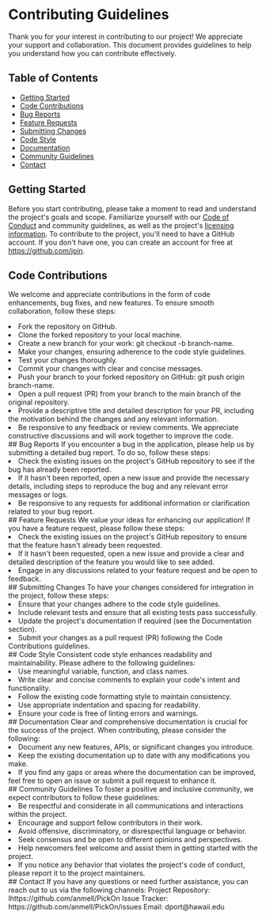 # Contributing Guidelines
Thank you for your interest in contributing to our project! We appreciate your support and collaboration. This document provides guidelines to help you understand how you can contribute effectively.
## Table of Contents
- [Getting Started](#getting-started)
- [Code Contributions](#code-contributions)
- [Bug Reports](#bug-reports)
- [Feature Requests](#feature-requests)
- [Submitting Changes](#submitting-changes)
- [Code Style](#code-style)
- [Documentation](#documentation)
- [Community Guidelines](#community-guidelines)
- [Contact](#contact)

## Getting Started
Before you start contributing, please take a moment to read and understand the project's goals and scope. Familiarize yourself with our <a href="code-of-conduct.md">Code of Conduct</a> and community guidelines, as well as the project's <a href="license">licensing information</a>. 
To contribute to the project, you'll need to have a GitHub account. If you don't have one, you can create an account for free at https://github.com/join.
## Code Contributions
We welcome and appreciate contributions in the form of code enhancements, bug fixes, and new features. To ensure smooth collaboration, follow these steps:
<li> Fork the repository on GitHub. </li>
<li> Clone the forked repository to your local machine. </li>
<li> Create a new branch for your work: git checkout -b branch-name.</li>
<li> Make your changes, ensuring adherence to the code style guidelines.</li>
<li> Test your changes thoroughly.</li>
<li> Commit your changes with clear and concise messages.</li>
<li> Push your branch to your forked repository on GitHub: git push origin branch-name.</li>
<li> Open a pull request (PR) from your branch to the main branch of the original repository.</li>
<li> Provide a descriptive title and detailed description for your PR, including the motivation behind the changes and any relevant information.</li>
<li> Be responsive to any feedback or review comments. We appreciate constructive discussions and will work together to improve the code.</li>
## Bug Reports
If you encounter a bug in the application, please help us by submitting a detailed bug report. To do so, follow these steps:
<li> Check the existing issues on the project's GitHub repository to see if the bug has already been reported.</li>
<li> If it hasn't been reported, open a new issue and provide the necessary details, including steps to reproduce the bug and any relevant error messages or logs.</li>
<li> Be responsive to any requests for additional information or clarification related to your bug report.</li>
## Feature Requests
We value your ideas for enhancing our application! If you have a feature request, please follow these steps:
<li> Check the existing issues on the project's GitHub repository to ensure that the feature hasn't already been requested.</li>
<li> If it hasn't been requested, open a new issue and provide a clear and detailed description of the feature you would like to see added.</li>
<li> Engage in any discussions related to your feature request and be open to feedback.</li>
## Submitting Changes
To have your changes considered for integration in the project, follow these steps:
<li> Ensure that your changes adhere to the code style guidelines.</li>
<li> Include relevant tests and ensure that all existing tests pass successfully.</li>
<li> Update the project's documentation if required (see the Documentation section).</li>
<li> Submit your changes as a pull request (PR) following the Code Contributions guidelines.</li>
## Code Style
Consistent code style enhances readability and maintainability. Please adhere to the following guidelines:
<li> Use meaningful variable, function, and class names.</li>
<li> Write clear and concise comments to explain your code's intent and functionality.</li>
<li> Follow the existing code formatting style to maintain consistency.</li>
<li> Use appropriate indentation and spacing for readability.</li>
<li> Ensure your code is free of linting errors and warnings.</li>
## Documentation
Clear and comprehensive documentation is crucial for the success of the project. When contributing, please consider the following:
<li> Document any new features, APIs, or significant changes you introduce.</li>
<li> Keep the existing documentation up to date with any modifications you make.</li>
<li> If you find any gaps or areas where the documentation can be improved, feel free to open an issue or submit a pull request to enhance it.</li>
## Community Guidelines
To foster a positive and inclusive community, we expect contributors to follow these guidelines:
<li> Be respectful and considerate in all communications and interactions within the project.</li>
<li> Encourage and support fellow contributors in their work.</li>
<li> Avoid offensive, discriminatory, or disrespectful language or behavior.</li>
<li> Seek consensus and be open to different opinions and perspectives.</li>
<li> Help newcomers feel welcome and assist them in getting started with the project.</li>
<li> If you notice any behavior that violates the project's code of conduct, please report it to the project maintainers.</li>
## Contact
If you have any questions or need further assistance, you can reach out to us via the following channels:
Project Repository: lhttps://github.com/anmell/PickOn
Issue Tracker: https://github.com/anmell/PickOn/issues
Email: dport@hawaii.edu
